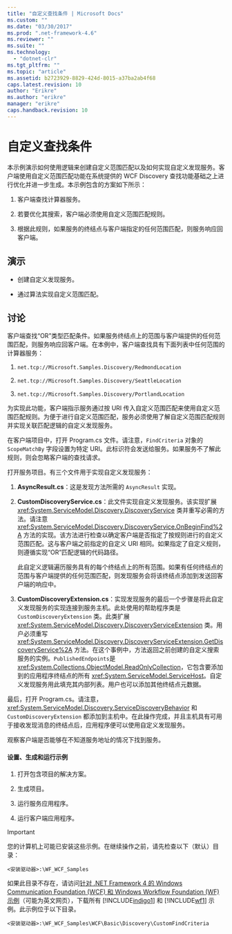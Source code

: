 ```yaml
---
title: "自定义查找条件 | Microsoft Docs"
ms.custom: ""
ms.date: "03/30/2017"
ms.prod: ".net-framework-4.6"
ms.reviewer: ""
ms.suite: ""
ms.technology: 
  - "dotnet-clr"
ms.tgt_pltfrm: ""
ms.topic: "article"
ms.assetid: b2723929-8829-424d-8015-a37ba2ab4f68
caps.latest.revision: 10
author: "Erikre"
ms.author: "erikre"
manager: "erikre"
caps.handback.revision: 10
---
```

# 自定义查找条件
本示例演示如何使用逻辑来创建自定义范围匹配以及如何实现自定义发现服务。客户端使用自定义范围匹配功能在系统提供的 WCF Discovery 查找功能基础之上进行优化并进一步生成。本示例包含的方案如下所示：  
  
1.  客户端查找计算器服务。  
  
2.  若要优化其搜索，客户端必须使用自定义范围匹配规则。  
  
3.  根据此规则，如果服务的终结点与客户端指定的任何范围匹配，则服务响应回客户端。  
  
## 演示  
  
-   创建自定义发现服务。  
  
-   通过算法实现自定义范围匹配。  
  
## 讨论  
 客户端查找“OR”类型匹配条件。如果服务终结点上的范围与客户端提供的任何范围匹配，则服务响应回客户端。在本例中，客户端查找具有下面列表中任何范围的计算器服务：  
  
1.  `net.tcp://Microsoft.Samples.Discovery/RedmondLocation`  
  
2.  `net.tcp://Microsoft.Samples.Discovery/SeattleLocation`  
  
3.  `net.tcp://Microsoft.Samples.Discovery/PortlandLocation`  
  
 为实现此功能，客户端指示服务通过按 URI 传入自定义范围匹配来使用自定义范围匹配规则。为便于进行自定义范围匹配，服务必须使用了解自定义范围匹配规则并实现关联匹配逻辑的自定义发现服务。  
  
 在客户端项目中，打开 Program.cs 文件。请注意，`FindCriteria` 对象的 `ScopeMatchBy` 字段设置为特定 URI。此标识符会发送给服务。如果服务不了解此规则，则会忽略客户端的查找请求。  
  
 打开服务项目。有三个文件用于实现自定义发现服务：  
  
1.  **AsyncResult.cs**：这是发现方法所需的 `AsyncResult` 实现。  
  
2.  **CustomDiscoveryService.cs**：此文件实现自定义发现服务。该实现扩展 <xref:System.ServiceModel.Discovery.DiscoveryService> 类并重写必需的方法。请注意 <xref:System.ServiceModel.Discovery.DiscoveryService.OnBeginFind%2A> 方法的实现。该方法进行检查以确定客户端是否指定了按规则进行的自定义范围匹配。这与客户端之前指定的自定义 URI 相同。如果指定了自定义规则，则遵循实现“OR”匹配逻辑的代码路径。  
  
     此自定义逻辑遍历服务具有的每个终结点上的所有范围。如果有任何终结点的范围与客户端提供的任何范围匹配，则发现服务会将该终结点添加到发送回客户端的响应中。  
  
3.  **CustomDiscoveryExtension.cs**：实现发现服务的最后一个步骤是将此自定义发现服务的实现连接到服务主机。此处使用的帮助程序类是 `CustomDiscoveryExtension` 类。此类扩展 <xref:System.ServiceModel.Discovery.DiscoveryServiceExtension> 类。用户必须重写 <xref:System.ServiceModel.Discovery.DiscoveryServiceExtension.GetDiscoveryService%2A> 方法。在这个事例中，方法返回之前创建的自定义搜索服务的实例。`PublishedEndpoints`是 <xref:System.Collections.ObjectModel.ReadOnlyCollection>，它包含要添加到的应用程序终结点的所有 <xref:System.ServiceModel.ServiceHost>。自定义发现服务用此填充其内部列表。用户也可以添加其他终结点元数据。  
  
 最后，打开 Program.cs。请注意，<xref:System.ServiceModel.Discovery.ServiceDiscoveryBehavior> 和 `CustomDiscoveryExtension` 都添加到主机中。在此操作完成，并且主机具有可用于接收发现消息的终结点后，应用程序便可以使用自定义发现服务。  
  
 观察客户端是否能够在不知道服务地址的情况下找到服务。  
  
#### 设置、生成和运行示例  
  
1.  打开包含项目的解决方案。  
  
2.  生成项目。  
  
3.  运行服务应用程序。  
  
4.  运行客户端应用程序。  
  
> [!IMPORTANT]
>  您的计算机上可能已安装这些示例。在继续操作之前，请先检查以下（默认）目录：  
>   
>  `<安装驱动器>:\WF_WCF_Samples`  
>   
>  如果此目录不存在，请访问[针对 .NET Framework 4 的 Windows Communication Foundation \(WCF\) 和 Windows Workflow Foundation \(WF\) 示例](http://go.microsoft.com/fwlink/?LinkId=150780)（可能为英文网页），下载所有 [!INCLUDE[indigo1](../../../../includes/indigo1-md.md)] 和 [!INCLUDE[wf1](../../../../includes/wf1-md.md)] 示例。此示例位于以下目录。  
>   
>  `<安装驱动器>:\WF_WCF_Samples\WCF\Basic\Discovery\CustomFindCriteria`